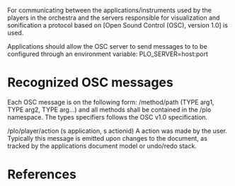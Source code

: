 For communicating between the applications/instruments used by the players
in the orchestra and the servers responsible for visualization and sonification
a protocol based on [Open Sound Control (OSC), version 1.0] is used. 

Applications should allow the OSC server to send messages to to be configured
through an environment variable: PLO_SERVER=host:port

Recognized OSC messages
========================
Each OSC message is on the following form:
/method/path (TYPE arg1, TYPE arg2, TYPE arg...)
and all methods shall be contained in the /plo namespace.
The types specifiers follows the OSC v1.0 specification.

/plo/player/action (s application, s actionid)
    A action was made by the user.
    Typically this message is emitted upon changes to the document, as
    tracked by the applications document model or undo/redo stack.


References
============
[1]: http://opensoundcontrol.org/spec-1_0 "Open Sound Control v1.0 specification"
